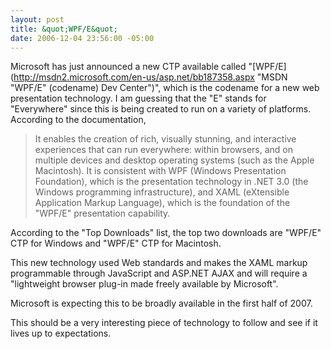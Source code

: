 ```yaml
---
layout: post
title: &quot;WPF/E&quot;
date: 2006-12-04 23:56:00 -05:00
---
```


Microsoft has just announced a new CTP available called "[WPF/E](http://msdn2.microsoft.com/en-us/asp.net/bb187358.aspx "MSDN "WPF/E" (codename) Dev Center")", which is the codename for a new web presentation technology. I am guessing that the "E" stands for "Everywhere" since this is being created to run on a variety of platforms. According to the documentation,

> It enables the creation of rich, visually stunning, and interactive experiences that can run everywhere: within browsers, and on multiple devices and desktop operating systems (such as the Apple Macintosh). It is consistent with WPF (Windows Presentation Foundation), which is the presentation technology in .NET 3.0 (the Windows programming infrastructure), and XAML (eXtensible Application Markup Language), which is the foundation of the "WPF/E" presentation capability.

According to the "Top Downloads" list, the top two downloads are "WPF/E" CTP for Windows and "WPF/E" CTP for Macintosh.

This new technology used Web standards and makes the XAML markup programmable through JavaScript and ASP.NET AJAX and will require a "lightweight browser plug-in made freely available by Microsoft".

Microsoft is expecting this to be broadly available in the first half of 2007.

This should be a very interesting piece of technology to follow and see if it lives up to expectations.
